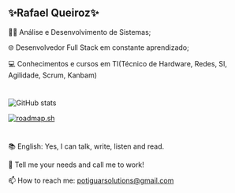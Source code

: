 ## ✨Rafael Queiroz✨

👨‍💻 Análise e Desenvolvimento de Sistemas;

🌐 Desenvolvedor Full Stack em constante aprendizado;

💻 Conhecimentos e cursos em TI(Técnico de Hardware, Redes, SI, Agilidade, Scrum, Kanbam)

#

![GitHub stats](https://github-readme-stats.vercel.app/api?username=rafapotiguar&show_icons=true&theme=react)

[![roadmap.sh](https://roadmap.sh/card/wide/6616ee8e342426a4c80ba9d8?variant=dark)](https://roadmap.sh/card/wide/6616ee8e342426a4c80ba9d8?variant=dark)

# 
📚 English: Yes, I can talk, write, listen and read.

💬 Tell me your needs and call me to work!

📫 How to reach me: potiguarsolutions@gmail.com
